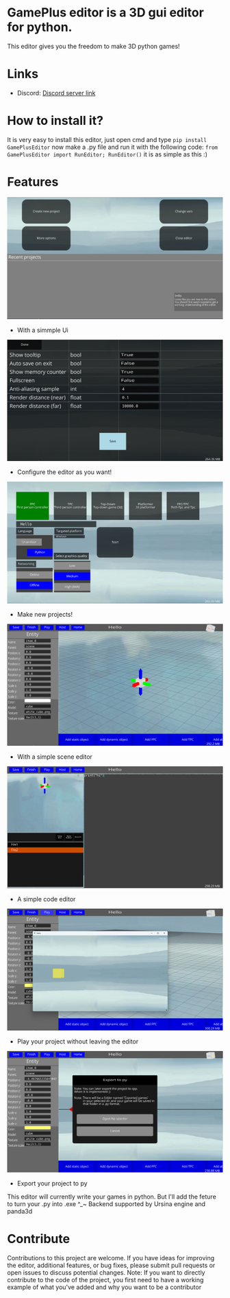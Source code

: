 # GamePlus editor is a 3D gui editor for python.
This editor gives you the freedom to make 3D python games!

# Links
- Discord: [Discord server link](https://discord.gg/bhTDwU5rKH)

# How to install it?
It is very easy to install this editor, just open cmd and type `pip install GamePlusEditor`
now make a .py file and run it with the following code:
    ```from GamePlusEditor import RunEditor;
    RunEditor()```
it is as simple as this :)

# Features
![StartingUi](Docs/StartingUi.png)
-  With a simmple Ui

![ConfigMenu](Docs/ConfigMenu.png)
-  Configure the editor as you want!

![NewProject](Docs/NewProject.png)
-  Make new projects!

![SceneEditor](Docs/SceneEditor.png)
-  With a simple scene editor

![CodeEditor](Docs/CodeEditor.png)
-  A simple code editor

![Playing](Docs/Playing.png)
-  Play your project without leaving the editor

![ExportToPy](Docs/ExportToPy.png)
-  Export your project to py

This editor will currently write your games in python. But I'll add the feture to turn your .py into .exe ^_~
Backend supported by Ursina engine and panda3d 

# Contribute
Contributions to this project are welcome. If you have ideas for improving the editor, additional features, or bug fixes, please submit pull requests or open issues to discuss potential changes.
Note: If you want to directly contribute to the code of the project, you first need to have a working example of what you've added and why you want to be a contributor
